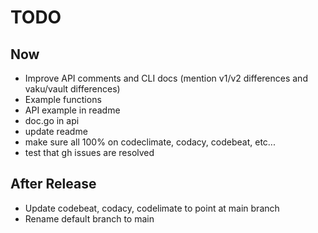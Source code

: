 # TODO

## Now

- Improve API comments and CLI docs (mention v1/v2 differences and vaku/vault differences)
- Example functions
- API example in readme
- doc.go in api
- update readme
- make sure all 100% on codeclimate, codacy, codebeat, etc...
- test that gh issues are resolved

## After Release

- Update codebeat, codacy, codelimate to point at main branch
- Rename default branch to main
